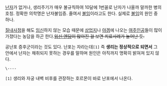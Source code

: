 [난자](%EB%82%9C%EC%9E%90.md)가 없거나, 생리주기가 매우 불규칙하여 10달에 1번꼴로 난자가 나올까 말까한 병의
호칭. 정확한 의학명은 난자불임증. 줄여서 [불임](%EB%B6%88%EC%9E%84.md)이라고도 한다. 실제로
[불임](%EB%B6%88%EC%9E%84.md)의 원인 중 하나.

[질내사정](%EC%A7%88%EB%82%B4%EC%82%AC%EC%A0%95.md)을 해도
[임신](%EC%9E%84%EC%8B%A0.md)하지 않는 모습 때문에
[상업지](%EC%83%81%EC%97%85%EC%A7%80.md)나 [야겜](%EC%95%BC%EA%B2%9C.md)에 나오는
[여주인공](%EC%97%AC%EC%A3%BC%EC%9D%B8%EA%B3%B5.md)들이 많이 가졌다는 농담을 하곤
한다.<del>[임신 엔딩](%EC%9E%84%EC%8B%A0%20%EC%97%94%EB%94%A9.md)이 많아진 걸 보면 치료사례가
늘어난 듯.</del>

공난포 증후군이라는 것도 있다. 난포는 자라는데`[1]` 즉 **생리는 정상적으로 되면서** 그 안에서 난자는 채취되지 못하는 경우를 말하며
원인은 아직까지 명확히 밝혀져 있지 않다.

`\----`

`[1]` 생리와 자궁 내벽 비후를 관장하는 호르몬이 바로 난포에서 나온다.

